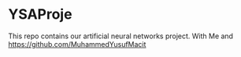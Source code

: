 # YSAProje
This repo contains our artificial neural networks project.
With Me and https://github.com/MuhammedYusufMacit
